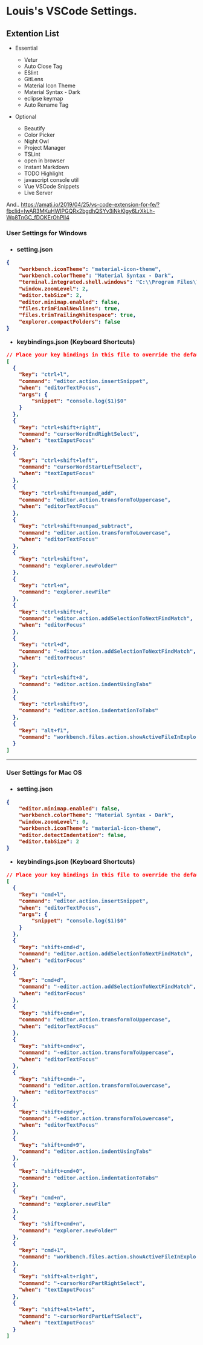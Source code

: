 <h1>Louis's VSCode Settings.</h1>

<h2>Extention List</h2>

* Essential
    - Vetur
    - Auto Close Tag
    - ESlint
    - GitLens
    - Material Icon Theme
    - Material Syntax - Dark
    - eclipse keymap
    - Auto Rename Tag

* Optional
    - Beautify
    - Color Picker
    - Night Owl
    - Project Manager
    - TSLint
    - open in browser
    - Instant Markdown
    - TODO Highlight
    - javascript console util
    - Vue VSCode Snippets
    - Live Server

And..
https://amati.io/2019/04/25/vs-code-extension-for-fe/?fbclid=IwAR3MKuHWIPGQRx2bgdhQSYv3iNkKIgy6LrXkLh-Wp8TnGC_fDOKErOhPIl4

<h3>User Settings for Windows<h3>

* setting.json
```json
{
    "workbench.iconTheme": "material-icon-theme",
    "workbench.colorTheme": "Material Syntax - Dark",
    "terminal.integrated.shell.windows": "C:\\Program Files\\Git\\bin\\bash.exe",
    "window.zoomLevel": 2,
    "editor.tabSize": 2,
    "editor.minimap.enabled": false,
    "files.trimFinalNewlines": true,
    "files.trimTrailingWhitespace": true,
    "explorer.compactFolders": false
}
```

* keybindings.json (Keyboard Shortcuts)
```json
// Place your key bindings in this file to override the defaults
[
  {
    "key": "ctrl+l",
    "command": "editor.action.insertSnippet",
    "when": "editorTextFocus",
    "args": {
        "snippet": "console.log($1)$0"
    }
  },
  {
    "key": "ctrl+shift+right",
    "command": "cursorWordEndRightSelect",
    "when": "textInputFocus"
  },
  {
    "key": "ctrl+shift+left",
    "command": "cursorWordStartLeftSelect",
    "when": "textInputFocus"
  },
  {
    "key": "ctrl+shift+numpad_add",
    "command": "editor.action.transformToUppercase",
    "when": "editorTextFocus"
  },
  {
    "key": "ctrl+shift+numpad_subtract",
    "command": "editor.action.transformToLowercase",
    "when": "editorTextFocus"
  },
  {
    "key": "ctrl+shift+n",
    "command": "explorer.newFolder"
  },
  {
    "key": "ctrl+n",
    "command": "explorer.newFile"
  },
  {
    "key": "ctrl+shift+d",
    "command": "editor.action.addSelectionToNextFindMatch",
    "when": "editorFocus"
  },
  {
    "key": "ctrl+d",
    "command": "-editor.action.addSelectionToNextFindMatch",
    "when": "editorFocus"
  },
  {
    "key": "ctrl+shift+8",
    "command": "editor.action.indentUsingTabs"
  },
  {
    "key": "ctrl+shift+9",
    "command": "editor.action.indentationToTabs"
  },
  {
    "key": "alt+f1",
    "command": "workbench.files.action.showActiveFileInExplorer"
  }
]
```

<hr>

<h3>User Settings for Mac OS<h3>

* setting.json
```json
{
    "editor.minimap.enabled": false,
    "workbench.colorTheme": "Material Syntax - Dark",
    "window.zoomLevel": 0,
    "workbench.iconTheme": "material-icon-theme",
    "editor.detectIndentation": false,
    "editor.tabSize": 2
}

```

* keybindings.json (Keyboard Shortcuts)
```json
// Place your key bindings in this file to override the defaultsauto[]
[
  {
    "key": "cmd+l",
    "command": "editor.action.insertSnippet",
    "when": "editorTextFocus",
    "args": {
        "snippet": "console.log($1)$0"
    }
  },
  {
    "key": "shift+cmd+d",
    "command": "editor.action.addSelectionToNextFindMatch",
    "when": "editorFocus"
  },
  {
    "key": "cmd+d",
    "command": "-editor.action.addSelectionToNextFindMatch",
    "when": "editorFocus"
  },
  {
    "key": "shift+cmd+=",
    "command": "editor.action.transformToUppercase",
    "when": "editorTextFocus"
  },
  {
    "key": "shift+cmd+x",
    "command": "-editor.action.transformToUppercase",
    "when": "editorTextFocus"
  },
  {
    "key": "shift+cmd+-",
    "command": "editor.action.transformToLowercase",
    "when": "editorTextFocus"
  },
  {
    "key": "shift+cmd+y",
    "command": "-editor.action.transformToLowercase",
    "when": "editorTextFocus"
  },
  {
    "key": "shift+cmd+9",
    "command": "editor.action.indentUsingTabs"
  },
  {
    "key": "shift+cmd+0",
    "command": "editor.action.indentationToTabs"
  },
  {
    "key": "cmd+n",
    "command": "explorer.newFile"
  },
  {
    "key": "shift+cmd+n",
    "command": "explorer.newFolder"
  },
  {
    "key": "cmd+1",
    "command": "workbench.files.action.showActiveFileInExplorer"
  },
  {
    "key": "shift+alt+right",
    "command": "-cursorWordPartRightSelect",
    "when": "textInputFocus"
  },
  {
    "key": "shift+alt+left",
    "command": "-cursorWordPartLeftSelect",
    "when": "textInputFocus"
  }
]
```
